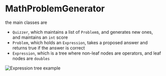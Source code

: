 # MathProblemGenerator

the main classes are 

 - `Quizzer`, which maintains a list of `Problem`s, and generates new ones, and maintains an `int` score
 - `Problem`, which holds an `Expression`, takes a proposed answer and returns true if the answer is correct
 - `Expression`, which is a tree where non-leaf nodes are operators, and leaf nodes are `doubles`

![Expression tree example](http://i.imgur.com/W4wo1DM.png)

